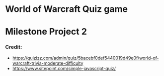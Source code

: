 # World of Warcraft Quiz game
# Milestone Project 2
### Credit:
* https://quizizz.com/admin/quiz/5bacebf0def5440019d49e0f/world-of-warcraft-trivia-moderate-difficulty
* https://www.sitepoint.com/simple-javascript-quiz/